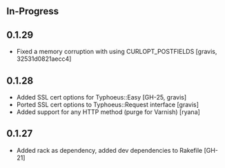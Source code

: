In-Progress
-----------

0.1.29
------
* Fixed a memory corruption with using CURLOPT_POSTFIELDS [gravis,
32531d0821aecc4]

0.1.28
----------------
* Added SSL cert options for Typhoeus::Easy [GH-25, gravis]
* Ported SSL cert options to Typhoeus::Request interface [gravis]
* Added support for any HTTP method (purge for Varnish) [ryana]

0.1.27
------
* Added rack as dependency, added dev dependencies to Rakefile [GH-21]
